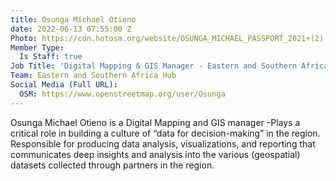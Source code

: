```yaml
---
title: Osunga Michael Otieno
date: 2022-06-13 07:55:00 Z
Photo: https://cdn.hotosm.org/website/OSUNGA_MICHAEL_PASSPORT_2021+(2).jpg
Member Type:
  Is Staff: true
Job Title: 'Digital Mapping & GIS Manager - Eastern and Southern Africa '
Team: Eastern and Southern Africa Hub
Social Media (Full URL):
  OSM: https://www.openstreetmap.org/user/Osunga
---
```


Osunga Michael Otieno is a Digital Mapping and GIS manager -Plays a critical role in building a culture of “data for decision-making” in the region.
Responsible for producing data analysis, visualizations, and reporting that communicates deep insights and analysis into the various (geospatial) datasets collected through partners in the region.